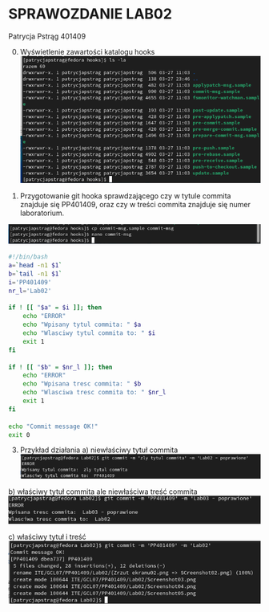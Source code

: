 # SPRAWOZDANIE LAB02 
Patrycja Pstrąg 401409

0. Wyświetlenie zawartości katalogu hooks
![](Screenshot01.png)

1. Przygotowanie git hooka sprawdzającego czy w tytule commita znajduje się PP401409, oraz czy w treści commita znajduje się numer laboratorium.

![](Screenshot02.png)

```sh
#!/bin/bash
a=`head -n1 $1`
b=`tail -n1 $1`
i='PP401409'	
nr_l='Lab02'

if ! [[ "$a" = $i ]]; then
    echo "ERROR"
    echo "Wpisany tytul commita: " $a
    echo "Wlasciwy tytul commita to: " $i
    exit 1
fi

if ! [[ "$b" = $nr_l ]]; then
    echo "ERROR"
    echo "Wpisana tresc commita: " $b 
    echo "Wlasciwa tresc commita to: " $nr_l
    exit 1
fi

echo "Commit message OK!"
exit 0
```

3. Przykład działania
a) niewłaściwy tytuł commita
![](Screenshot03.png)

b) właściwy tytuł commita ale niewłaściwa treść commita
![](Screenshot04.png)

c) właściwy tytuł i treść
![](Screenshot05.png)
